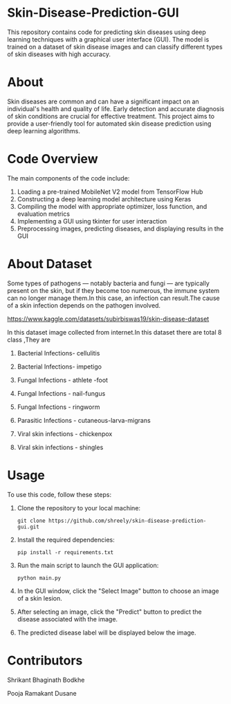 # Skin-Disease-Prediction-GUI
This repository contains code for predicting skin diseases using deep learning techniques with a graphical user interface (GUI). The model is trained on a dataset of skin disease images and can classify different types of skin diseases with high accuracy.

# About
Skin diseases are common and can have a significant impact on an individual's health and quality of life. Early detection and accurate diagnosis of skin conditions are crucial for effective treatment. This project aims to provide a user-friendly tool for automated skin disease prediction using deep learning algorithms.

# Code Overview
The main components of the code include:

1.	Loading a pre-trained MobileNet V2 model from TensorFlow Hub
2.	Constructing a deep learning model architecture using Keras
3.	Compiling the model with appropriate optimizer, loss function, and evaluation metrics
4.	Implementing a GUI using tkinter for user interaction
5.	Preprocessing images, predicting diseases, and displaying results in the GUI

# About Dataset
Some types of pathogens — notably bacteria and fungi — are typically present on the skin, but if they become too numerous, the immune system can no longer manage them.In this case, an infection can result.The cause of a skin infection depends on the pathogen involved.

https://www.kaggle.com/datasets/subirbiswas19/skin-disease-dataset

In this dataset image collected from internet.In this dataset there are total 8 class ,They are

1.	Bacterial Infections- cellulitis

2.	Bacterial Infections- impetigo

3.	Fungal Infections - athlete -foot

4.	Fungal Infections - nail-fungus

5.	Fungal Infections - ringworm

6.	Parasitic Infections - cutaneous-larva-migrans

7.	Viral skin infections - chickenpox

8.	Viral skin infections - shingles

# Usage
To use this code, follow these steps:
1.	Clone the repository to your local machine:

  	    git clone https://github.com/shreely/skin-disease-prediction-gui.git

3.	Install the required dependencies:

  	    pip install -r requirements.txt

5.	Run the main script to launch the GUI application:

  	    python main.py

7.	In the GUI window, click the "Select Image" button to choose an image of a skin lesion.
8.	After selecting an image, click the "Predict" button to predict the disease associated with the image.
9.	The predicted disease label will be displayed below the image.

# Contributors
Shrikant Bhaginath Bodkhe

Pooja Ramakant Dusane
